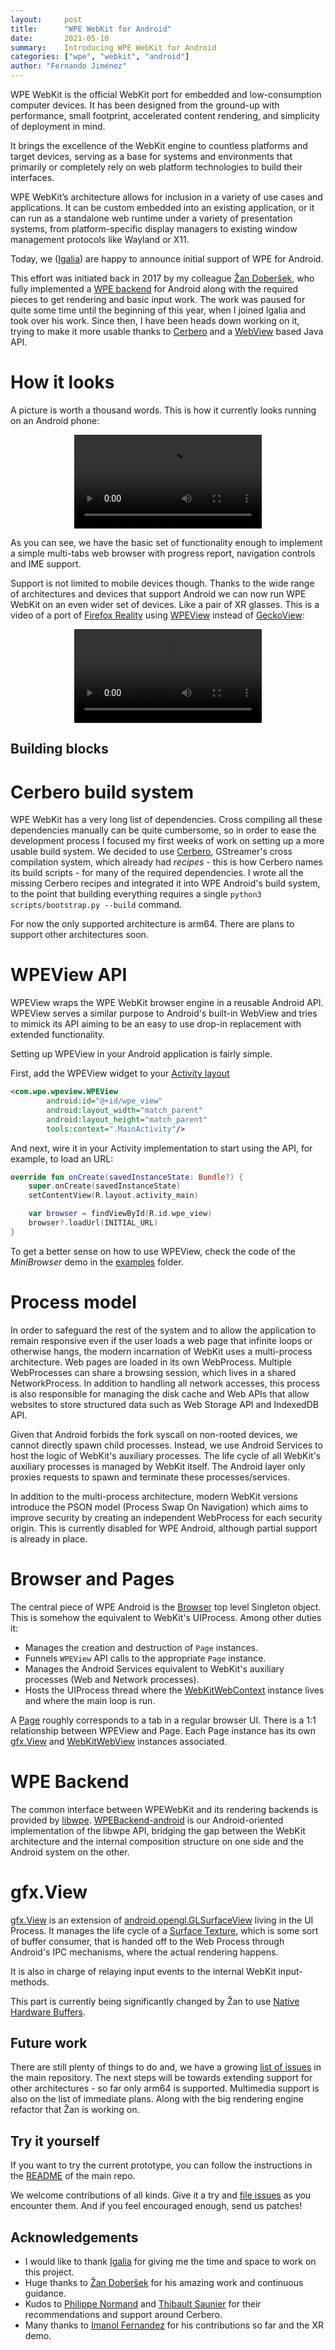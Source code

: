 ```yaml
---
layout:     post
title:      "WPE WebKit for Android"
date:       2021-05-10
summary:    Introducing WPE WebKit for Android
categories: ["wpe", "webkit", "android"]
author: "Fernando Jiménez"
---
```


WPE WebKit is the official WebKit port for embedded and low-consumption computer devices. It has been designed from the ground-up with performance, small footprint, accelerated content rendering, and simplicity of deployment in mind.

It brings the excellence of the WebKit engine to countless platforms and target devices, serving as a base for systems and environments that primarily or completely rely on web platform technologies to build their interfaces.

WPE WebKit’s architecture allows for inclusion in a variety of use cases and applications. It can be custom embedded into an existing application, or it can run as a standalone web runtime under a variety of presentation systems, from platform-specific display managers to existing window management protocols like Wayland or X11.

Today, we ([Igalia](https://igalia.com)) are happy to announce initial support of WPE for Android.

This effort was initiated back in 2017 by my colleague [Žan Doberšek](https://www.igalia.com/igalian/zdobersek), who fully implemented a [WPE backend](https://github.com/Igalia/WPEBackend-android) for Android along with the required pieces to get rendering and basic input work. The work was paused for quite some time until the beginning of this year, when I joined Igalia and took over his work. Since then, I have been heads down working on it, trying to make it more usable thanks to [Cerbero](https://github.com/Igalia/cerbero/tree/wpe-android) and a [WebView](https://developer.android.com/reference/android/webkit/WebView) based Java API.

# How it looks

A picture is worth a thousand words. This is how it currently looks running on an Android phone:

<div style="text-align:center;">
    <video controls src="/content/videos/2021/05/wpeandroid_may.mp4"></video>
</div>

As you can see, we have the basic set of functionality enough to implement a simple multi-tabs web browser with progress report, navigation controls and IME support.

Support is not limited to mobile devices though. Thanks to the wide range of architectures and devices that support Android
we can now run WPE WebKit on an even wider set of devices. Like a pair of XR glasses. This is a video of a port of
[Firefox Reality](https://mixedreality.mozilla.org/firefox-reality/) using [WPEView](https://github.com/Igalia/wpe-android#wpeview-api)
instead of [GeckoView](https://mozilla.github.io/geckoview/):

<div style="text-align:center;">
    <video controls src="/content/videos/2021/05/wpeandroid_fxr.mp4"></video>
</div>


## Building blocks

# Cerbero build system

WPE WebKit has a very long list of dependencies. Cross compiling all these dependencies manually can be quite cumbersome,
so in order to ease the development process I focused my first weeks of work on setting up a more usable build system.
We decided to use [Cerbero](https://github.com/Igalia/cerbero/tree/wpe-android), GStreamer's cross compilation system,
which already had *recipes* - this is how Cerbero
names its build scripts - for many of the required dependencies. I wrote all the missing Cerbero recipes and integrated it
into WPE Android's build system, to the point that building everything requires a single `python3 scripts/bootstrap.py --build`
command.

For now the only supported architecture is arm64. There are plans to support other architectures soon.

# WPEView API

WPEView wraps the WPE WebKit browser engine in a reusable Android API.
WPEView serves a similar purpose to Android's built-in WebView and tries to mimick
its API aiming to be an easy to use drop-in replacement with extended functionality.

Setting up WPEView in your Android application is fairly simple.

First, add the WPEView widget to your [Activity layout](https://developer.android.com/training/basics/firstapp/building-ui)

```xml
<com.wpe.wpeview.WPEView
        android:id="@+id/wpe_view"
        android:layout_width="match_parent"
        android:layout_height="match_parent"
        tools:context=".MainActivity"/>
```

And next, wire it in your Activity implementation to start using the API, for example, to load an URL:

```kotlin
override fun onCreate(savedInstanceState: Bundle?) {
    super.onCreate(savedInstanceState)
    setContentView(R.layout.activity_main)

    var browser = findViewById(R.id.wpe_view)
    browser?.loadUrl(INITIAL_URL)
}
```

To get a better sense on how to use WPEView, check the code of the *MiniBrowser* demo in the
[examples](https://github.com/Igalia/wpe-android/tree/main/examples/minibrowser) folder.

# Process model

In order to safeguard the rest of the system and to allow the application to remain responsive even if
the user loads a web page that infinite loops or otherwise hangs,
the modern incarnation of WebKit uses a multi-process architecture.
Web pages are loaded in its own WebProcess.
Multiple WebProcesses can share a browsing session, which lives in a shared NetworkProcess.
In addition to handling all network accesses, this process is
also responsible for managing the disk cache and Web APIs that allow websites to store
structured data such as Web Storage API and IndexedDB API.

Given that Android forbids the fork syscall on non-rooted devices, we cannot directly spawn child processes.
Instead, we use Android Services to host the logic of WebKit's auxiliary processes.
The life cycle of all WebKit's auxiliary processes is managed by WebKit itself.
The Android layer only proxies requests to spawn and terminate these processes/services.

In addition to the multi-process architecture, modern WebKit versions introduce the PSON model
(Process Swap On Navigation) which aims to improve security by creating an independent WebProcess
for each security origin. This is currently disabled for WPE Android, although partial support is already in place.

# Browser and Pages

The central piece of WPE Android is the [Browser](https://github.com/Igalia/wpe-android/blob/main/wpe/src/main/java/com/wpe/wpe/Browser.java)
top level Singleton object. This is somehow the equivalent
to WebKit's UIProcess. Among other duties it:
* Manages the creation and destruction of `Page` instances.
* Funnels `WPEView` API calls to the appropriate `Page` instance.
* Manages the Android Services equivalent to WebKit's auxiliary processes (Web and Network processes).
* Hosts the UIProcess thread where the [WebKitWebContext](https://wpewebkit.org/reference/wpewebkit/2.23.90/WebKitWebContext.html)
instance lives and where the main loop is run.

A [Page](https://github.com/Igalia/wpe-android/blob/main/wpe/src/main/java/com/wpe/wpe/Page.java)
roughly corresponds to a tab in a regular browser UI.
There is a 1:1 relationship between WPEView and Page.
Each Page instance has its own [gfx.View](https://github.com/Igalia/wpe-android/blob/main/wpe/src/main/java/com/wpe/wpe/gfx/View.java)
and [WebKitWebView](https://wpewebkit.org/reference/wpewebkit/2.23.90/WebKitWebView.html) instances associated.

# WPE Backend

The common interface between WPEWebKit and its rendering backends is provided by [libwpe](https://github.com/WebPlatformForEmbedded/libwpe).
[WPEBackend-android](https://github.com/Igalia/WPEBackend-android) is our Android-oriented implementation of the libwpe API, bridging the gap between the WebKit architecture and
the internal composition structure on one side and the Android system on the other.

# gfx.View

[gfx.View](https://github.com/Igalia/wpe-android/blob/main/wpe/src/main/java/com/wpe/wpe/gfx/View.java)
is an extension of [android.opengl.GLSurfaceView](https://developer.android.com/reference/android/opengl/GLSurfaceView?hl=en) living
in the UI Process. It manages the life cycle of a [Surface Texture](https://developer.android.com/reference/android/graphics/SurfaceTexture),
which is some sort of buffer consumer, that is handed off to the Web Process
through Android's IPC mechanisms, where the actual rendering happens.

It is also in charge of relaying input events to the internal WebKit input-methods.

This part is currently being significantly changed by Žan to use
[Native Hardware Buffers](https://developer.android.com/ndk/reference/group/a-hardware-buffer).

## Future work

There are still plenty of things to do and, we have a growing [list of issues](https://github.com/Igalia/wpe-android/issues) in the main repository.
The next steps will be towards extending support for other architectures - so far only arm64 is supported.
Multimedia support is also on the list of immediate plans. Along with the big rendering engine refactor that
Žan is working on.

## Try it yourself

If you want to try the current prototype, you can follow the instructions in the
[README](https://github.com/Igalia/wpe-android/blob/main/README.md#setting-up-your-environment)
of the main repo.

We welcome contributions of all kinds. Give it a try and [file issues](https://github.com/Igalia/wpe-android/issues/new) as you encounter them.
And if you feel encouraged enough, send us patches!

## Acknowledgements

* I would like to thank [Igalia](https://igalia.com) for giving me the time and space to work on this project.
* Huge thanks to [Žan Doberšek](https://www.igalia.com/igalian/zdobersek) for his amazing work and continuous guidance.
* Kudos to [Philippe Normand](https://www.igalia.com/igalian/pnormand) and [Thibault Saunier](https://www.igalia.com/igalian/tsaunier) for their recommendations and support around Cerbero.
* Many thanks to [Imanol Fernandez](https://www.igalia.com/igalian/ifernandez) for his contributions so far and the XR demo.

